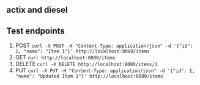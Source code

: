 ## actix and diesel


## Test endpoints 
1. POST `curl -X POST -H "Content-Type: application/json" -d '{"id": 1, "name": "Item 1"}' http://localhost:8080/items`
2. GET `curl http://localhost:8080/items`
3. DELETE `curl -X DELETE http://localhost:8080/items/1`
4. PUT `curl -X PUT -H "Content-Type: application/json" -d '{"id": 1, "name": "Updated Item 1"}' http://localhost:8080/items`